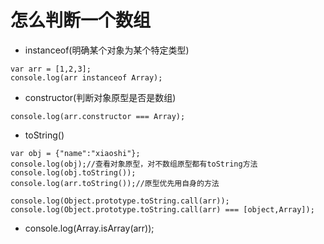# 怎么判断一个数组

* instanceof(明确某个对象为某个特定类型)
```
var arr = [1,2,3];
console.log(arr instanceof Array);
```

* constructor(判断对象原型是否是数组)
```
console.log(arr.constructor === Array);
```

* toString()
```
var obj = {"name":"xiaoshi"};
console.log(obj);//查看对象原型，对不数组原型都有toString方法
console.log(obj.toString());
console.log(arr.toString());//原型优先用自身的方法

console.log(Object.prototype.toString.call(arr));
console.log(Object.prototype.toString.call(arr) === [object,Array]);
```

* console.log(Array.isArray(arr));